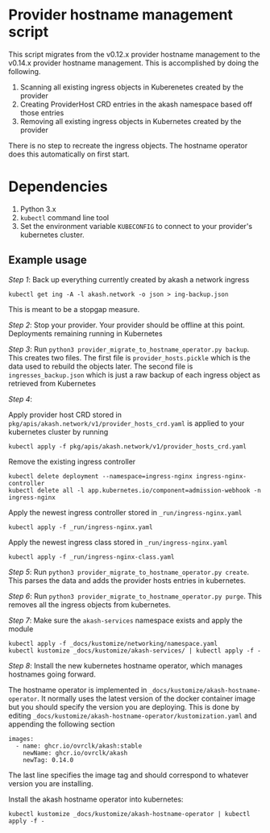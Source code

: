 # Provider hostname management script

This script migrates from the v0.12.x provider hostname management to the v0.14.x provider hostname management. This is accomplished by doing the following.

1. Scanning all existing ingress objects in Kuberenetes created by the provider
2. Creating ProviderHost CRD entries in the akash namespace based off those entries
3. Removing all existing ingress objects in Kubernetes created by the provider

There is no step to recreate the ingress objects. The hostname operator does this automatically on first start.

# Dependencies

1. Python 3.x
2. `kubectl` command line tool
3. Set the environment variable `KUBECONFIG` to connect to your provider's kubernetes cluster.

## Example usage

*Step 1*: Back up everything currently created by akash a network ingress

```
kubectl get ing -A -l akash.network -o json > ing-backup.json
```

This is meant to be a stopgap measure.

*Step 2*: Stop your provider. Your provider should be offline at this point. Deployments remaining running in Kubernetes

*Step 3*: Run `python3 provider_migrate_to_hostname_operator.py backup`. This creates two files. The first file is `provider_hosts.pickle` which is the data used to rebuild
the objects later. The second file is `ingresses_backup.json` which is just a raw backup of each ingress object as retrieved from Kubernetes

*Step 4*: 

Apply provider host CRD stored in `pkg/apis/akash.network/v1/provider_hosts_crd.yaml` is applied to your kubernetes cluster by running

```
kubectl apply -f pkg/apis/akash.network/v1/provider_hosts_crd.yaml
```

Remove the existing ingress controller

```
kubectl delete deployment --namespace=ingress-nginx ingress-nginx-controller
kubectl delete all -l app.kubernetes.io/component=admission-webhook -n ingress-nginx
```

Apply the newest ingress controller stored in `_run/ingress-nginx.yaml`

```
kubectl apply -f _run/ingress-nginx.yaml
```

Apply the newest ingress class stored in `_run/ingress-nginx.yaml`

```
kubectl apply -f _run/ingress-nginx-class.yaml
```

*Step 5*: Run `python3 provider_migrate_to_hostname_operator.py create`. This parses the data and adds the provider hosts entries in kubernetes.

*Step 6*: Run `python3 provider_migrate_to_hostname_operator.py purge`. This removes all the ingress objects from kubernetes.

*Step 7*: Make sure the `akash-services` namespace exists and apply the module

```
kubectl apply -f _docs/kustomize/networking/namespace.yaml
kubectl kustomize _docs/kustomize/akash-services/ | kubectl apply -f -
```

*Step 8*: Install the new kubernetes hostname operator, which manages hostnames going forward.

The hostname operator is implemented in `_docs/kustomize/akash-hostname-operator`. It normally uses the latest version of the docker container image but you should specify the version you are deploying. This is done by editing `_docs/kustomize/akash-hostname-operator/kustomization.yaml` and appending the following section

```
images:
  - name: ghcr.io/ovrclk/akash:stable
    newName: ghcr.io/ovrclk/akash
    newTag: 0.14.0
```

The last line specifies the image tag and should correspond to whatever version you are installing.

Install the akash hostname operator into kubernetes:

```
kubectl kustomize _docs/kustomize/akash-hostname-operator | kubectl apply -f -
```
